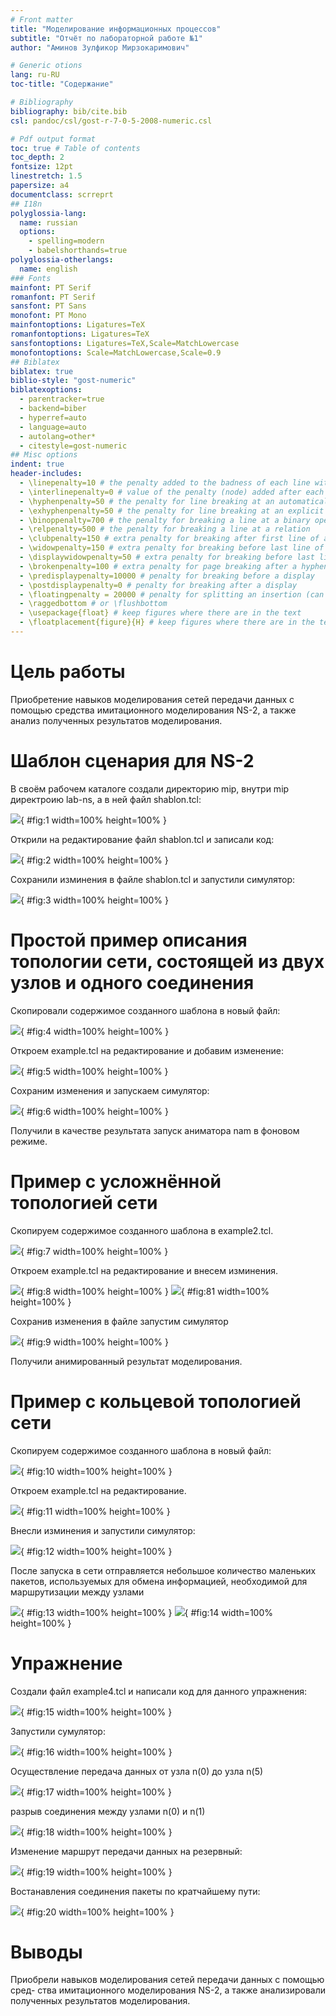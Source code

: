 ```yaml
---
# Front matter
title: "Моделирование информационных процессов"
subtitle: "Отчёт по лабораторной работе №1"
author: "Аминов Зулфикор Мирзокаримович"

# Generic otions
lang: ru-RU
toc-title: "Содержание"

# Bibliography
bibliography: bib/cite.bib
csl: pandoc/csl/gost-r-7-0-5-2008-numeric.csl

# Pdf output format
toc: true # Table of contents
toc_depth: 2
fontsize: 12pt
linestretch: 1.5
papersize: a4
documentclass: scrreprt
## I18n
polyglossia-lang:
  name: russian
  options:
	- spelling=modern
	- babelshorthands=true
polyglossia-otherlangs:
  name: english
### Fonts
mainfont: PT Serif
romanfont: PT Serif
sansfont: PT Sans
monofont: PT Mono
mainfontoptions: Ligatures=TeX
romanfontoptions: Ligatures=TeX
sansfontoptions: Ligatures=TeX,Scale=MatchLowercase
monofontoptions: Scale=MatchLowercase,Scale=0.9
## Biblatex
biblatex: true
biblio-style: "gost-numeric"
biblatexoptions:
  - parentracker=true
  - backend=biber
  - hyperref=auto
  - language=auto
  - autolang=other*
  - citestyle=gost-numeric
## Misc options
indent: true
header-includes:
  - \linepenalty=10 # the penalty added to the badness of each line within a paragraph (no associated penalty node) Increasing the value makes tex try to have fewer lines in the paragraph.
  - \interlinepenalty=0 # value of the penalty (node) added after each line of a paragraph.
  - \hyphenpenalty=50 # the penalty for line breaking at an automatically inserted hyphen
  - \exhyphenpenalty=50 # the penalty for line breaking at an explicit hyphen
  - \binoppenalty=700 # the penalty for breaking a line at a binary operator
  - \relpenalty=500 # the penalty for breaking a line at a relation
  - \clubpenalty=150 # extra penalty for breaking after first line of a paragraph
  - \widowpenalty=150 # extra penalty for breaking before last line of a paragraph
  - \displaywidowpenalty=50 # extra penalty for breaking before last line before a display math
  - \brokenpenalty=100 # extra penalty for page breaking after a hyphenated line
  - \predisplaypenalty=10000 # penalty for breaking before a display
  - \postdisplaypenalty=0 # penalty for breaking after a display
  - \floatingpenalty = 20000 # penalty for splitting an insertion (can only be split footnote in standard LaTeX)
  - \raggedbottom # or \flushbottom
  - \usepackage{float} # keep figures where there are in the text
  - \floatplacement{figure}{H} # keep figures where there are in the text
---
```


# Цель работы

Приобретение навыков моделирования сетей передачи данных с помощью средства
имитационного моделирования NS-2, а также анализ полученных результатов
моделирования.

# Шаблон сценария для NS-2

В своём рабочем каталоге создали директорию mip, внутри mip директроию lab-ns, а в ней файл shablon.tcl:

![ ](image/1.png){ #fig:1 width=100% height=100% }

Открили на редактирование файл shablon.tcl и записали код:

![ ](image/2.png){ #fig:2 width=100% height=100% }

Сохранили изминения в файле shablon.tcl и запустили симулятор:

![ ](image/3.png){ #fig:3 width=100% height=100% }

# Простой пример описания топологии сети, состоящей из двух узлов и одного соединения

Скопировали содержимое созданного шаблона в новый файл:

![ ](image/4.png){ #fig:4 width=100% height=100% }

Откроем example.tcl на редактирование и добавим изменение:

![ ](image/5.png){ #fig:5 width=100% height=100% }

Сохраним изменения и запускаем симулятор:

![ ](image/6.png){ #fig:6 width=100% height=100% }

Получили в качестве результата запуск аниматора nam в фоновом режиме.

# Пример с усложнённой топологией сети

Скопируем содержимое созданного шаблона в example2.tcl.

![ ](image/7.png){ #fig:7 width=100% height=100% }

Откроем example.tcl на редактирование и внесем изминения.

![ ](image/8.png){ #fig:8 width=100% height=100% }
![ ](image/8-1.png){ #fig:81 width=100% height=100% }

Сохранив изменения в файле запустим симулятор

![ ](image/9.png){ #fig:9 width=100% height=100% }

Получили анимированный результат моделирования.

# Пример с кольцевой топологией сети

Скопируем содержимое созданного шаблона в новый файл:

![ ](image/10.png){ #fig:10 width=100% height=100% }

Откроем example.tcl на редактирование.

![ ](image/11.png){ #fig:11 width=100% height=100% }

Внесли изминения и запустили симулятор:

![ ](image/12.png){ #fig:12 width=100% height=100% }

После запуска в сети отправляется небольшое количество маленьких
пакетов, используемых для обмена информацией, необходимой для
маршрутизации между узлами

![ ](image/13.png){ #fig:13 width=100% height=100% }
![ ](image/14.png){ #fig:14 width=100% height=100% }

# Упражнение

Создали файл example4.tcl и написали код для данного упражнения:

![ ](image/15.png){ #fig:15 width=100% height=100% }

Запустили сумулятор:

![ ](image/16.png){ #fig:16 width=100% height=100% }

Осуществление передача данных от узла n(0) до узла n(5)

![ ](image/17.png){ #fig:17 width=100% height=100% }

разрыв соединения между узлами n(0) и n(1)

![ ](image/18.png){ #fig:18 width=100% height=100% }

Изменение маршрут передачи данных на резервный:

![ ](image/19.png){ #fig:19 width=100% height=100% }

Востанавления соединения пакеты по кратчайшему пути:

![ ](image/20.png){ #fig:20 width=100% height=100% }

# Выводы

Приобрели навыков моделирования сетей передачи данных с помощью сред-
ства имитационного моделирования NS-2, а также анализировали полученных результатов
моделирования.
